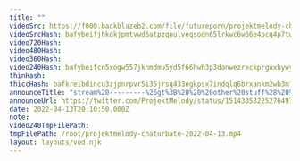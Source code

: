 ```yaml
---
title: ""
videoSrc: https://f000.backblazeb2.com/file/futureporn/projektmelody-chaturbate-2022-04-13.mp4
videoSrcHash: bafybeifjhkdkjpmtvwd6atpzqoulveqsodn65lrkwc6w66e4pcq4p7tw6i?filename=projektmelody-chaturbate-20220413T201050Z-source.mp4
video720Hash: 
video480Hash: 
video360Hash: 
video240Hash: bafybeifcn5xogw557jknmdmu5yd5f66hwh3p3danwezrxckprguxhywy2i?filename=projektmelody-chaturbate-20220413T201050Z-240p.mp4
thinHash: 
thiccHash: bafkreibdincu3zjpnrpvr5i35jrsg433egkpsx7indqlq6brxankm2wb3m?filename=20220413T201050Z-thicc.jpg
announceTitle: "stream%20---------%26gt%3B%20%20%20other%20stuff%28%20%E3%81%A4%20%E2%97%95o%E2%97%95%20%29%E3%81%A4"
announceUrl: https://twitter.com/ProjektMelody/status/1514335322527649798
date: 2022-04-13T20:10:50.000Z
note: 
video240TmpFilePath: 
tmpFilePath: /root/projektmelody-chaturbate-2022-04-13.mp4
layout: layouts/vod.njk
---
```

